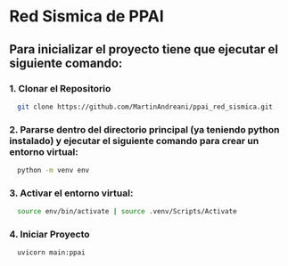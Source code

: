 
# Red Sismica de PPAI

## Para inicializar el proyecto tiene que ejecutar el siguiente comando:

### 1. Clonar el Repositorio
```bash
  git clone https://github.com/MartinAndreani/ppai_red_sismica.git
```
### 2. Pararse dentro del directorio principal (ya teniendo python instalado) y ejecutar el siguiente comando para crear un entorno virtual:
```bash 
  python -m venv env
```
### 3. Activar el entorno virtual:
```bash
  source env/bin/activate | source .venv/Scripts/Activate
```
### 4. Iniciar Proyecto
```bash
  uvicorn main:ppai
```